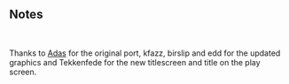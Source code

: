 ## Notes
<br/>

Thanks to [Adas](http://www.geocities.co.jp/berkeley/2093/driller.html) for the original port, kfazz, birslip and edd for the updated graphics and Tekkenfede for the new titlescreen and title on the play screen.
<br/>

